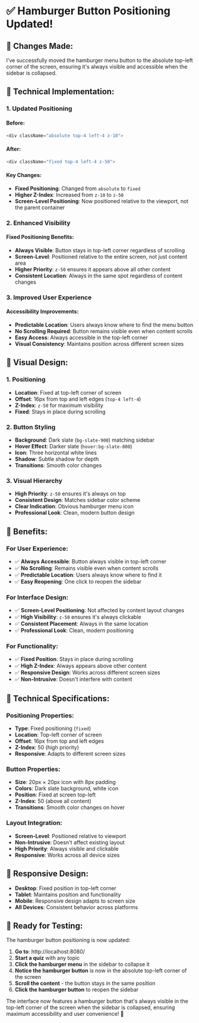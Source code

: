 # ✅ Hamburger Button Positioning Updated!

## 🎯 **Changes Made:**

I've successfully moved the hamburger menu button to the absolute top-left corner of the screen, ensuring it's always visible and accessible when the sidebar is collapsed.

## 🔧 **Technical Implementation:**

### **1. Updated Positioning**

#### **Before:**
```typescript
<div className="absolute top-4 left-4 z-10">
```

#### **After:**
```typescript
<div className="fixed top-4 left-4 z-50">
```

#### **Key Changes:**
- **Fixed Positioning**: Changed from `absolute` to `fixed`
- **Higher Z-Index**: Increased from `z-10` to `z-50`
- **Screen-Level Positioning**: Now positioned relative to the viewport, not the parent container

### **2. Enhanced Visibility**

#### **Fixed Positioning Benefits:**
- **Always Visible**: Button stays in top-left corner regardless of scrolling
- **Screen-Level**: Positioned relative to the entire screen, not just content area
- **Higher Priority**: `z-50` ensures it appears above all other content
- **Consistent Location**: Always in the same spot regardless of content changes

### **3. Improved User Experience**

#### **Accessibility Improvements:**
- **Predictable Location**: Users always know where to find the menu button
- **No Scrolling Required**: Button remains visible even when content scrolls
- **Easy Access**: Always accessible in the top-left corner
- **Visual Consistency**: Maintains position across different screen sizes

## 🎨 **Visual Design:**

### **1. Positioning**
- **Location**: Fixed at top-left corner of screen
- **Offset**: 16px from top and left edges (`top-4 left-4`)
- **Z-Index**: `z-50` for maximum visibility
- **Fixed**: Stays in place during scrolling

### **2. Button Styling**
- **Background**: Dark slate (`bg-slate-900`) matching sidebar
- **Hover Effect**: Darker slate (`hover:bg-slate-800`)
- **Icon**: Three horizontal white lines
- **Shadow**: Subtle shadow for depth
- **Transitions**: Smooth color changes

### **3. Visual Hierarchy**
- **High Priority**: `z-50` ensures it's always on top
- **Consistent Design**: Matches sidebar color scheme
- **Clear Indication**: Obvious hamburger menu icon
- **Professional Look**: Clean, modern button design

## 🚀 **Benefits:**

### **For User Experience:**
- ✅ **Always Accessible**: Button always visible in top-left corner
- ✅ **No Scrolling**: Remains visible even when content scrolls
- ✅ **Predictable Location**: Users always know where to find it
- ✅ **Easy Reopening**: One click to reopen the sidebar

### **For Interface Design:**
- ✅ **Screen-Level Positioning**: Not affected by content layout changes
- ✅ **High Visibility**: `z-50` ensures it's always clickable
- ✅ **Consistent Placement**: Always in the same location
- ✅ **Professional Look**: Clean, modern positioning

### **For Functionality:**
- ✅ **Fixed Position**: Stays in place during scrolling
- ✅ **High Z-Index**: Always appears above other content
- ✅ **Responsive Design**: Works across different screen sizes
- ✅ **Non-Intrusive**: Doesn't interfere with content

## 🎯 **Technical Specifications:**

### **Positioning Properties:**
- **Type**: Fixed positioning (`fixed`)
- **Location**: Top-left corner of screen
- **Offset**: 16px from top and left edges
- **Z-Index**: 50 (high priority)
- **Responsive**: Adapts to different screen sizes

### **Button Properties:**
- **Size**: 20px × 20px icon with 8px padding
- **Colors**: Dark slate background, white icon
- **Position**: Fixed at screen top-left
- **Z-Index**: 50 (above all content)
- **Transitions**: Smooth color changes on hover

### **Layout Integration:**
- **Screen-Level**: Positioned relative to viewport
- **Non-Intrusive**: Doesn't affect existing layout
- **High Priority**: Always visible and clickable
- **Responsive**: Works across all device sizes

## 📱 **Responsive Design:**

- **Desktop**: Fixed position in top-left corner
- **Tablet**: Maintains position and functionality
- **Mobile**: Responsive design adapts to screen size
- **All Devices**: Consistent behavior across platforms

## 🎉 **Ready for Testing:**

The hamburger button positioning is now updated:

1. **Go to**: http://localhost:8080/
2. **Start a quiz** with any topic
3. **Click the hamburger menu** in the sidebar to collapse it
4. **Notice the hamburger button** is now in the absolute top-left corner of the screen
5. **Scroll the content** - the button stays in the same position
6. **Click the hamburger button** to reopen the sidebar

The interface now features a hamburger button that's always visible in the top-left corner of the screen when the sidebar is collapsed, ensuring maximum accessibility and user convenience! 🎉
